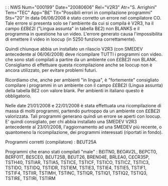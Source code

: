  :  : NWS Num="000199" Date="20080606" Rel="V2R3" Atr="S. Arrighini" Tem="TEC" App="B£" Tit="Possibili errori in compilazione programmi" Sts="20"
In data 06/06/2008 è stato corretto un errore nel compilatore CO.
Tale errore si presenta solo se l'ambiente da cui si compila è V2R3, ha il campo ££B£2I ("Lingua assunta" in tabella B£2) non BLANKS e il programma in questione ha un video. L'errore generato causa l'impossibilita di emettere il video in loocup (in 5250 funziona correttamente).

Quindi chiunque abbia un installato un rilascio V2R3 (con SMEDEV antecedente al 06/06/2008) deve ricompilare TUTTI i programmi con video. che sono stati compilati a partire da un ambiente con ££B£2I non BLANK. Consigliamo di effettuare questa ricompilazione anche se loocup non è ancora utilizzato, per evitare problemi futuri.

Ricordiamo che, anche per ambienti "in lingua", è "fortemente" consigliato compilare i programmi in un ambiente con il campo ££B£2I (Lingua assunta) della tabella B£2 con valore blank.
Per ambienti in italiano questo è obbligatorio.

Nelle date 21/01/2008 e 22/01/2008 è stata effettuata una ricompilazione di massa di molti programmi, partendo purtroppo da un ambiente con ££B£2I valorizzata.
Tali programmi generano quindi un errore se aperti con loocup.
E' quindi consigliato, per chi abbia installato una SMEDEV V2R3 antecedente al 23/01/2008, l'aggiornamento ad una SMEDEV più recente, o quantomeno la ricompilazione, dei programmi interessati
(riportati in fondo).

Programmi corretti (compilatore) : 
B£UT25A

Programmi che erano stati compilati "male" : 
B£ITN0, B£OAV2L, B£PCT0, B£RF01T, B£SCE0, B£UT25B, B£UT26, BREN04E, BRLEA0, C£CR35P, TSTH40, TSTIAR, TSTIA5, TSTICE, TSTICF, TSTICO, TSTICZ, TSTIC3, TSTIDO, TSTIDQ, TSTIDR, TSTIEM, TSTIE3, TSTIE4, TSTIE5, TSTIF1, TSTIF4, TSTIIR, TSTIMH, TSTINC, TSTIQR, TSTIQ1, TSTIQ2, TSTIQ3, TSTIRE, TSTIRI, TSTIRM
